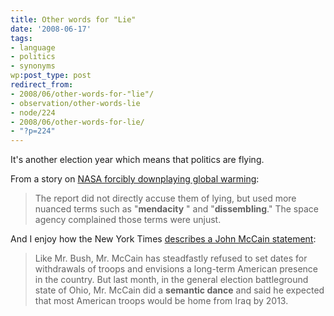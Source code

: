 ```yaml
---
title: Other words for "Lie"
date: '2008-06-17'
tags:
- language
- politics
- synonyms
wp:post_type: post
redirect_from:
- 2008/06/other-words-for-"lie"/
- observation/other-words-lie
- node/224
- 2008/06/other-words-for-lie/
- "?p=224"
---
```


It's another election year which means that politics are flying.

From a story on [NASA forcibly downplaying global warming](http://www.townhall.com/news/sci-tech/2008/06/02/nasas_own_watchdog_agency_misled_on_global_warming):

>

> The report did not directly accuse them of lying, but used more nuanced terms such as "**mendacity** " and "**dissembling**." The space agency complained those terms were unjust.

And I enjoy how the New York Times [describes a John McCain statement](http://www.nytimes.com/2008/06/17/us/politics/17policy.html?pagewanted=2&hp):

>

> Like Mr. Bush, Mr. McCain has steadfastly refused to set dates for withdrawals of troops and envisions a long-term American presence in the country. But last month, in the general election battleground state of Ohio, Mr. McCain did a **semantic dance** and said he expected that most American troops would be home from Iraq by 2013.
